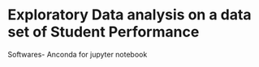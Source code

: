 # Exploratory Data analysis on a data set of Student Performance
Softwares- Anconda for jupyter notebook
